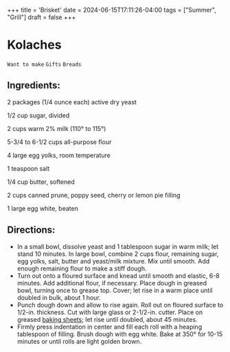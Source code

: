 +++
title = 'Brisket'
date = 2024-06-15T17:11:26-04:00
tags = ["Summer", "Grill"]
draft = false
+++
# Kolaches

`Want to make` `Gifts` `Breads`

## **Ingredients:**

2 packages (1/4 ounce each) active dry yeast

1/2 cup sugar, divided

2 cups warm 2% milk (110° to 115°)

5-3/4 to 6-1/2 cups all-purpose flour

4 large egg yolks, room temperature

1 teaspoon salt

1/4 cup butter, softened

2 cups canned prune, poppy seed, cherry or lemon pie filling

1 large egg white, beaten

## **Directions:**

- In a small bowl, dissolve yeast and 1 tablespoon sugar in warm milk; let stand 10 minutes. In large bowl, combine 2 cups flour, remaining sugar, egg yolks, salt, butter and yeast/milk mixture. Mix until smooth. Add enough remaining flour to make a stiff dough. 
- Turn out onto a floured surface and knead until smooth and elastic, 6-8 minutes. Add additional flour, if necessary. Place dough in greased bowl, turning once to grease top. Cover; let rise in a warm place until doubled in bulk, about 1 hour. 
- Punch dough down and allow to rise again. Roll out on floured surface to 1/2-in. thickness. Cut with large glass or 2-1/2-in. cutter. Place on greased [baking sheets](https://amzn.to/2LlenxW); let rise until doubled, about 45 minutes. 
- Firmly press indentation in center and fill each roll with a heaping tablespoon of filling. Brush dough with egg white. Bake at 350° for 10-15 minutes or until rolls are light golden brown.
